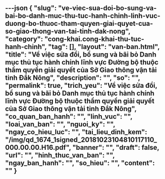---json
{
    "slug": "ve-viec-sua-doi-bo-sung-va-bai-bo-danh-muc-thu-tuc-hanh-chinh-linh-vuc-duong-bo-thuoc-tham-quyen-giai-quyet-cua-so-giao-thong-van-tai-tinh-dak-nong",
    "category": "cong-khai.cong-khai-thu-tuc-hanh-chinh",
    "tag": [],
    "layout": "van-ban.html",
    "title": "Về việc sửa đổi, bổ sung và bãi bỏ Danh mục thủ tục hành chính lĩnh vực Đường bộ thuộc thẩm quyền giải quyết của Sở Giao thông vận tải tỉnh Đắk Nông",
    "description": "",
    "so": "",
    "permalink": true,
    "trich_yeu": "Về việc sửa đổi, bổ sung và bãi bỏ Danh mục thủ tục hành chính lĩnh vực Đường bộ thuộc thẩm quyền giải quyết của Sở Giao thông vận tải tỉnh Đắk Nông",
    "co_quan_ban_hanh": "",
    "linh_vuc": "",
    "loai_van_ban": "",
    "nguoi_ky": "",
    "ngay_co_hieu_luc": "",
    "tai_lieu_dinh_kem": "/img/qd_1674_1signed_20181023104810117110_000.00.00.H16.pdf",
    "banner": "",
    "draft": false,
    "url": "",
    "hinh_thuc_van_ban": "",
    "ngay_ban_hanh": "",
    "so_hieu": "",
    "__content__": ""
}
---

